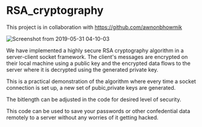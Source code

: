 # RSA_cryptography

This project is in collaboration with https://github.com/awnonbhowmik


![Screenshot from 2019-05-31 04-10-03](https://user-images.githubusercontent.com/36446402/58669503-15599b00-835a-11e9-8dee-2eebd99b79b3.png)



We have implemented a highly secure RSA cryptography algorithm in a server-client socket framework. The client's messages are encrypted on their local machine using a public key and the encrypted data flows to the server where it is decrypted using the generated private key. 

This is a practical demonstration of the algorithm where every time a socket connection is set up, a new set of pubic,private keys are generated. 

The bitlength can be adjusted in the code for desired level of security.

This code can be used to save your passwords or other confedential data remotely to a server without any worries of it getting hacked.
